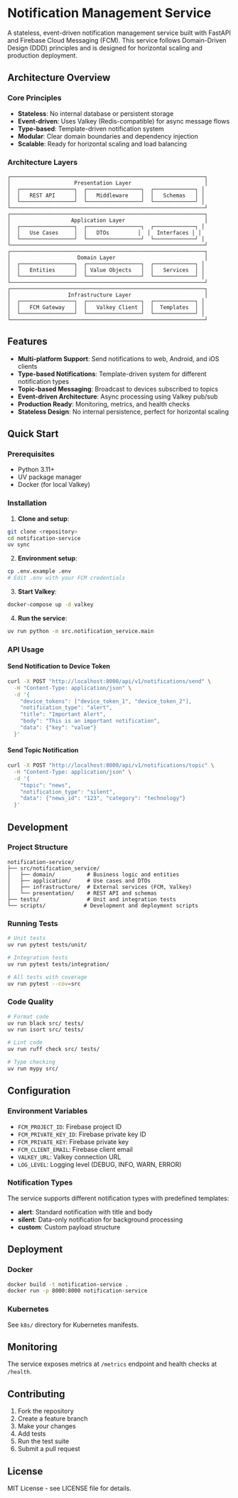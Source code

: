 # Notification Management Service

A stateless, event-driven notification management service built with FastAPI and Firebase Cloud Messaging (FCM). This service follows Domain-Driven Design (DDD) principles and is designed for horizontal scaling and production deployment.

## Architecture Overview

### Core Principles
- **Stateless**: No internal database or persistent storage
- **Event-driven**: Uses Valkey (Redis-compatible) for async message flows
- **Type-based**: Template-driven notification system
- **Modular**: Clear domain boundaries and dependency injection
- **Scalable**: Ready for horizontal scaling and load balancing

### Architecture Layers
```
┌─────────────────────────────────────────────────────────────┐
│                    Presentation Layer                       │
│  ┌─────────────────┐  ┌─────────────────┐  ┌─────────────┐ │
│  │   REST API      │  │   Middleware    │  │   Schemas   │ │
│  └─────────────────┘  └─────────────────┘  └─────────────┘ │
└─────────────────────────────────────────────────────────────┘
┌─────────────────────────────────────────────────────────────┐
│                   Application Layer                         │
│  ┌─────────────────┐  ┌─────────────────┐  ┌─────────────┐ │
│  │   Use Cases     │  │   DTOs         │  │  Interfaces │ │
│  └─────────────────┘  └─────────────────┘  └─────────────┘ │
└─────────────────────────────────────────────────────────────┘
┌─────────────────────────────────────────────────────────────┐
│                     Domain Layer                            │
│  ┌─────────────────┐  ┌─────────────────┐  ┌─────────────┐ │
│  │   Entities      │  │ Value Objects   │  │   Services  │ │
│  └─────────────────┘  └─────────────────┘  └─────────────┘ │
└─────────────────────────────────────────────────────────────┘
┌─────────────────────────────────────────────────────────────┐
│                  Infrastructure Layer                       │
│  ┌─────────────────┐  ┌─────────────────┐  ┌─────────────┐ │
│  │   FCM Gateway   │  │   Valkey Client │  │  Templates  │ │
│  └─────────────────┘  └─────────────────┘  └─────────────┘ │
└─────────────────────────────────────────────────────────────┘
```

## Features

- **Multi-platform Support**: Send notifications to web, Android, and iOS clients
- **Type-based Notifications**: Template-driven system for different notification types
- **Topic-based Messaging**: Broadcast to devices subscribed to topics
- **Event-driven Architecture**: Async processing using Valkey pub/sub
- **Production Ready**: Monitoring, metrics, and health checks
- **Stateless Design**: No internal persistence, perfect for horizontal scaling

## Quick Start

### Prerequisites
- Python 3.11+
- UV package manager
- Docker (for local Valkey)

### Installation

1. **Clone and setup**:
```bash
git clone <repository>
cd notification-service
uv sync
```

2. **Environment setup**:
```bash
cp .env.example .env
# Edit .env with your FCM credentials
```

3. **Start Valkey**:
```bash
docker-compose up -d valkey
```

4. **Run the service**:
```bash
uv run python -m src.notification_service.main
```

### API Usage

#### Send Notification to Device Token
```bash
curl -X POST "http://localhost:8000/api/v1/notifications/send" \
  -H "Content-Type: application/json" \
  -d '{
    "device_tokens": ["device_token_1", "device_token_2"],
    "notification_type": "alert",
    "title": "Important Alert",
    "body": "This is an important notification",
    "data": {"key": "value"}
  }'
```

#### Send Topic Notification
```bash
curl -X POST "http://localhost:8000/api/v1/notifications/topic" \
  -H "Content-Type: application/json" \
  -d '{
    "topic": "news",
    "notification_type": "silent",
    "data": {"news_id": "123", "category": "technology"}
  }'
```

## Development

### Project Structure
```
notification-service/
├── src/notification_service/
│   ├── domain/          # Business logic and entities
│   ├── application/     # Use cases and DTOs
│   ├── infrastructure/  # External services (FCM, Valkey)
│   └── presentation/    # REST API and schemas
├── tests/               # Unit and integration tests
└── scripts/            # Development and deployment scripts
```

### Running Tests
```bash
# Unit tests
uv run pytest tests/unit/

# Integration tests
uv run pytest tests/integration/

# All tests with coverage
uv run pytest --cov=src
```

### Code Quality
```bash
# Format code
uv run black src/ tests/
uv run isort src/ tests/

# Lint code
uv run ruff check src/ tests/

# Type checking
uv run mypy src/
```

## Configuration

### Environment Variables
- `FCM_PROJECT_ID`: Firebase project ID
- `FCM_PRIVATE_KEY_ID`: Firebase private key ID
- `FCM_PRIVATE_KEY`: Firebase private key
- `FCM_CLIENT_EMAIL`: Firebase client email
- `VALKEY_URL`: Valkey connection URL
- `LOG_LEVEL`: Logging level (DEBUG, INFO, WARN, ERROR)

### Notification Types
The service supports different notification types with predefined templates:

- **alert**: Standard notification with title and body
- **silent**: Data-only notification for background processing
- **custom**: Custom payload structure

## Deployment

### Docker
```bash
docker build -t notification-service .
docker run -p 8000:8000 notification-service
```

### Kubernetes
See `k8s/` directory for Kubernetes manifests.

## Monitoring

The service exposes metrics at `/metrics` endpoint and health checks at `/health`.

## Contributing

1. Fork the repository
2. Create a feature branch
3. Make your changes
4. Add tests
5. Run the test suite
6. Submit a pull request

## License

MIT License - see LICENSE file for details.
